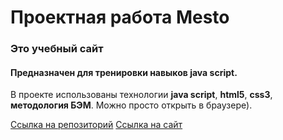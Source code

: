 # Проектная работа Mesto
### Это учебный сайт 
#### Предназначен для тренировки навыков java script. 

В проекте использованы технологии **java script**, **html5**, **css3**, **методология БЭМ**. Можно просто открыть в браузере). 

[Ссылка на репозиторий](https://github.com/anna-test-2020/mesto-project-ff/)
[Ссылка на сайт](https://anna-test-2020.github.io/mesto-project-ff/)
